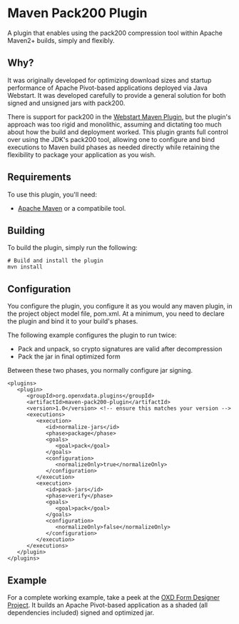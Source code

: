# Maven Pack200 Plugin

A plugin that enables using the pack200 compression tool within Apache
Maven2+ builds, simply and flexibly.

## Why?

It was originally developed for optimizing download sizes and startup
performance of Apache Pivot-based applications deployed via Java Webstart. It
was developed carefully to provide a general solution for both signed and
unsigned jars with pack200.

There is support for pack200 in the [Webstart Maven
Plugin](http://mojo.codehaus.org/webstart/webstart-maven-plugin/), but the
plugin's approach was too rigid and monolithic, assuming and dictating too much
about how the build and deployment worked. This plugin grants full control over
using the JDK's pack200 tool, allowing one to configure and bind executions to
Maven build phases as needed directly while retaining the flexibility to package
your application as you wish.

## Requirements

To use this plugin, you'll need:

  * [Apache Maven](http://maven.apache.org/) or a compatibile tool.

## Building

To build the plugin, simply run the following:

```
# Build and install the plugin
mvn install
```

## Configuration

You configure the plugin, you configure it as you would any maven plugin, in the
project object model file, pom.xml. At a minimum, you need to declare the plugin
and bind it to your build's phases.

The following example configures the plugin to run twice:

  * Pack and unpack, so crypto signatures are valid after decompression
  * Pack the jar in final optimized form

Between these two phases, you normally configure jar signing.

```
<plugins>
   <plugin>
      <groupId>org.openxdata.plugins</groupId>
      <artifactId>maven-pack200-plugin</artifactId>
      <version>1.0</version> <!-- ensure this matches your version -->
      <executions>
         <execution>
            <id>normalize-jars</id>
            <phase>package</phase>
            <goals>
               <goal>pack</goal>
            </goals>
            <configuration>
               <normalizeOnly>true</normalizeOnly>
            </configuration>
         </execution>
         <execution>
            <id>pack-jars</id>
            <phase>verify</phase>
            <goals>
               <goal>pack</goal>
            </goals>
            <configuration>
               <normalizeOnly>false</normalizeOnly>
            </configuration>
         </execution>
      </executions>
   </plugin>
</plugins>
```

## Example

For a complete working example, take a peek at the [OXD Form
Designer
Project](https://github.com/batkinson/OXDFormDesignerMockup/blob/master/form-designer/pom.xml).
It builds an Apache Pivot-based application as a shaded (all dependencies
included) signed and optimized jar.

